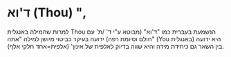 # ד'וא (Thou) ",

למרות שהמילה באנגלית Thou הנשמעת בעברית כמו "ד'וא\" (מבוטא ע"י ד' /ת' עם חולם
וסיומת רפה) ידועה בעיקר כביטוי מיושן למילה "אתה\" (You באנגלית) היא ידועה בין
השאר גם כיחידת מידה והיא שווה בדיוק לאלפית של אינץ' (אלפית=אחד חלקי אלף).
